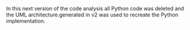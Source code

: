 In this next version of the code analysis all Python code was deleted and the UML architecture.generated in v2 was used to recreate the Python implementation.